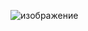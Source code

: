 ![изображение](https://github.com/vbukoev/CSharpWebFund-IdentityWorkshop-January2024/assets/105813259/beb7f58a-142b-4875-8e9e-30118491af92)
